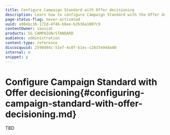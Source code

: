 ```yaml
---
title: Configure Campaign Standard with Offer decisioning
description: Learn how to configure Campaign Standard with the Offer decisioning service integration.
page-status-flag: never-activated
uuid: a98ebc36-172d-4f46-b6ee-b2636a1007c9
contentOwner: sauviat
products: SG_CAMPAIGN/STANDARD
audience: administration
content-type: reference
discoiquuid: 2590d94c-51ef-4c0f-b1ec-c2837e94da40
internal: n
snippet: y
---
```


# Configure Campaign Standard with Offer decisioning{#configuring-campaign-standard-with-offer-decisioning.md}

TBD
